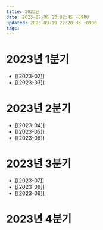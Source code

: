 ```yaml
---
title: 2023년
date: 2023-02-06 23:02:45 +0900
updated: 2023-09-19 22:20:35 +0900
tags: 
---
```

# 2023년 1분기
* [[2023-02]]
* [[2023-03]]

# 2023년 2분기
* [[2023-04]]
* [[2023-05]]
* [[2023-06]]

# 2023년 3분기
- [[2023-07]]
- [[2023-08]]
- [[2023-09]]

# 2023년 4분기
